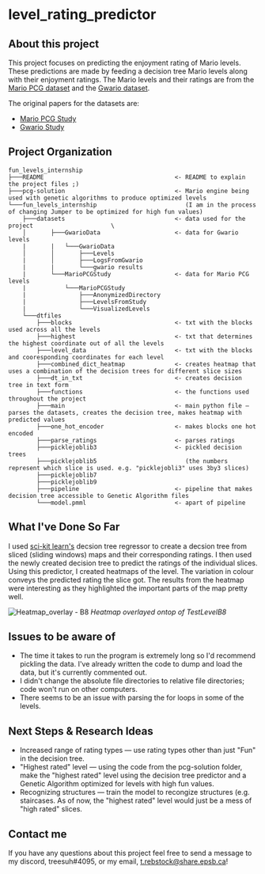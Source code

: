 # level_rating_predictor
## About this project
This project focuses on predicting the enjoyment rating of Mario levels. These predictions are made by feeding a decision tree Mario levels along with their enjoyment ratings. The Mario levels and their ratings are from the [Mario PCG dataset](http://guzdial.com/datasets/MarioPCGStudy.zip) and the [Gwario dataset](http://guzdial.com/datasets/GwarioData.zip).

The original papers for the datasets are:
- [Mario PCG Study](https://www.aaai.org/ocs/index.php/AIIDE/AIIDE16/paper/download/14008/13593)
- [Gwario Study](https://dl.acm.org/doi/pdf/10.1145/3102071.3102077)

## Project Organization
```
fun_levels_internship
├───README                                     <- README to explain the project files ;)
├───pcg-solution                               <- Mario engine being used with genetic algorithms to produce optimized levels 
└───fun_levels_internship                         (I am in the process of changing Jumper to be optimized for high fun values)
    ├───datasets                               <- data used for the project                      \
    │       ├───GwarioData                     <- data for Gwario levels       
    |       |   └───GwarioData                 
    │       │       ├───Levels
    |       │       ├───LogsFromGwario
    |       |       └───gwario results
    |       └───MarioPCGStudy                  <- data for Mario PCG levels
    |           └───MarioPCGStudy
    |               ├───AnonymizedDirectory
    |               ├───LevelsFromStudy
    |               └───VisualizedLevels
    └───dtfiles
        ├───blocks                             <- txt with the blocks used across all the levels
        ├───highest                            <- txt that determines the highest coordinate out of all the levels
        ├───level_data                         <- txt with the blocks and cooresponding coordinates for each level
        ├───combined_dict_heatmap              <- creates heatmap that uses a combination of the decision trees for different slice sizes                
        ├───dt_in_txt                          <- creates decision tree in text form
        ├───functions                          <- the functions used throughout the project
        ├───main                               <- main python file — parses the datasets, creates the decision tree, makes heatmap with predicted values
        ├───one_hot_encoder                    <- makes blocks one hot encoded
        ├───parse_ratings                      <- parses ratings
        ├───picklejoblib3                      <- pickled decision trees 
        ├───picklejoblib5                         (the numbers represent which slice is used. e.g. "picklejobli3" uses 3by3 slices)
        ├───picklejoblib7
        ├───picklejoblib9
        ├───pipeline                           <- pipeline that makes decision tree accessible to Genetic Algorithm files
        └───model.pmml                         <- apart of pipeline 
```
       
## What I've Done So Far
I used [sci-kit learn's](https://scikit-learn.org/stable/) decsion tree regressor to create a decsion tree from sliced (sliding windows) maps and their corresponding ratings. I then used the newly created decision tree to predict the ratings of the individual slices. Using this predictor, I created heatmaps of the level. The variation in colour conveys the predicted rating the slice got. The results from the heatmap were interesting as they highlighted the important parts of the map pretty well.

![Heatmap_overlay - B8](https://user-images.githubusercontent.com/88847148/129467060-1bfee112-4025-49b5-8d2e-3a091ffefc6c.png)
*Heatmap overlayed ontop of TestLevelB8*

## Issues to be aware of
- The time it takes to run the program is extremely long so I'd recommend pickling the data. I've already written the code to dump and load the data, but it's currently commented out. 
- I didn't change the absolute file directories to relative file directories; code won't run on other computers.
- There seems to be an issue with parsing the for loops in some of the levels. 

## Next Steps & Research Ideas
- Increased range of rating types — use rating types other than just "Fun" in the decision tree. 
- "Highest rated" level — using the code from the pcg-solution folder, make the "highest rated" level using the decision tree predictor and a Genetic Algorithm optimized for levels with high fun values.
- Recognizing structures —  train the model to recongize structures (e.g. staircases. As of now, the "highest rated" level would just be a mess of "high rated" slices.

## Contact me
If you have any questions about this project feel free to send a message to my discord, treesuh#4095, or my email, t.rebstock@share.epsb.ca! 
